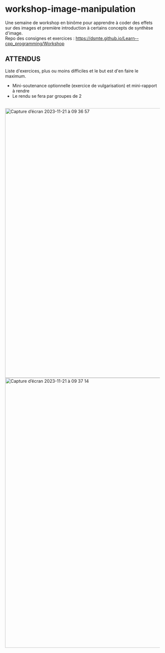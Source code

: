 # workshop-image-manipulation


Une semaine de workshop en binôme pour apprendre à coder des effets sur des images et première introduction à certains concepts de synthèse d'image.
<br>Repo des consignes et exercices : https://dsmte.github.io/Learn--cpp_programming/Workshop

## ATTENDUS

Liste d'exercices, plus ou moins difficiles et le but est d'en faire le maximum. 
- Mini-soutenance optionnelle (exercice de vulgarisation) et mini-rapport à rendre
- Le rendu se fera par groupes de 2
<br>
<img width="878" alt="Capture d’écran 2023-11-21 à 09 36 57" src="https://github.com/AM-XIX/workshop-image-manipulation/assets/77757761/eb76d10d-f67d-4ae9-be4f-c31e756c270f">
<img width="879" alt="Capture d’écran 2023-11-21 à 09 37 14" src="https://github.com/AM-XIX/workshop-image-manipulation/assets/77757761/c7351bc1-df8f-475a-b28c-e9ddfcf08848">
